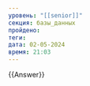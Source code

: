 ```yaml
---
уровень: "[[senior]]"
секция: базы_данных
пройдено: 
теги: 
дата: 02-05-2024
время: 21:03
---
```



{{Answer}}
